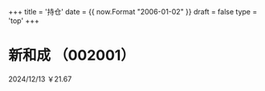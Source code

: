 +++
title = '持仓'
date = {{ now.Format "2006-01-02" }}
draft = false
type = 'top'
+++

# 新和成 （002001）
2024/12/13
￥21.67